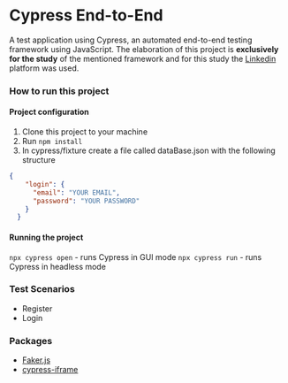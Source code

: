 # Cypress End-to-End
A test application using Cypress, an automated end-to-end testing framework using JavaScript.
The elaboration of this project is **exclusively for the study** of the mentioned framework and for this study the [Linkedin](http://www.linkedin.com/ "Linkedin") platform was used.

### How to run this project
#### Project configuration
1. Clone this project to your machine
2. Run `npm install`
3. In cypress/fixture create a file called dataBase.json with the following structure
```json
{
    "login": {
      "email": "YOUR EMAIL",
      "password": "YOUR PASSWORD"
    }
  }
```

#### Running the project
`npx cypress open` - runs Cypress in GUI mode
`npx cypress run` - runs Cypress in headless mode

### Test Scenarios
- Register
- Login

### Packages
- [Faker.js](https://www.npmjs.com/package/Faker)
- [cypress-iframe](https://www.npmjs.com/package/cypress-iframe)
